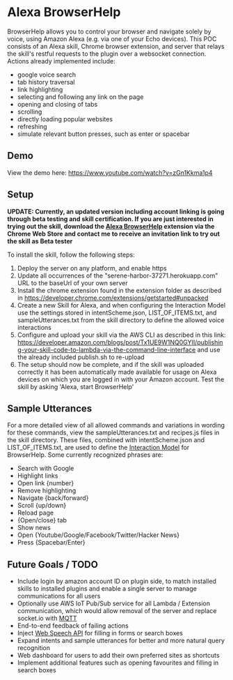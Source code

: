 # Alexa BrowserHelp

BrowserHelp allows you to control your browser and navigate solely by voice, using Amazon Alexa (e.g. via one of your Echo devices). This POC consists of an Alexa skill, Chrome browser extension, and server that relays the skill's restful requests to the plugin over a websocket connection. Actions already implemented include:
- google voice search
- tab history traversal
- link highlighting
- selecting and following any link on the page
- opening and closing of tabs	
- scrolling
- directly loading popular websites
- refreshing
- simulate relevant button presses, such as enter or spacebar

## Demo
View the demo here:
https://www.youtube.com/watch?v=zGn1Kkma1p4


## Setup

**UPDATE: Currently, an updated version including account linking is going through beta testing and skill certification. If you are just interested in trying out the skill, download the [Alexa BrowserHelp](https://chrome.google.com/webstore/detail/alexa-browserhelp/jjjjekfmojknabiflakbmnmapkkmefbe) extension via the Chrome Web Store and contact me to receive an invitation link to try out the skill as Beta tester**

To install the skill, follow the following steps:
1. Deploy the server on any platform, and enable https
2. Update all occurrences of the "serene-harbor-37271.herokuapp.com" URL to the baseUrl of your own server
3. Install the chrome extension found in the extension folder as described in https://developer.chrome.com/extensions/getstarted#unpacked
4. Create a new Skill for Alexa, and when configuring the Interaction Model use the settings stored in intentScheme.json, LIST_OF_ITEMS.txt, and sampleUtterances.txt from the skill directory to define the allowed voice interactions
5. Configure and upload your skill via the AWS CLI as described in this link: https://developer.amazon.com/blogs/post/Tx1UE9W1NQ0GYII/publishing-your-skill-code-to-lambda-via-the-command-line-interface  and use the already included publish.sh to re-upload
6. The setup should now be complete, and if the skill was uploaded correctly it has been automatically made available for usage on Alexa devices on which you are logged in with your Amazon account. Test the skill by asking 'Alexa, start BrowserHelp'



## Sample Utterances
For a more detailed view of all allowed commands and variations in wording for these commands, view the sampleUtterances.txt and recipes.js files in the skill directory. These files, combined with intentScheme.json and LIST_OF_ITEMS.txt, are used to define the [Interaction Model](https://developer.amazon.com/public/solutions/alexa/alexa-skills-kit/docs/alexa-skills-kit-interaction-model-reference) for BrowserHelp. Some currently recognized phrases are:

- Search with Google
- Highlight links
- Open link {number}
- Remove highlighting
- Navigate {back/forward}
- Scroll {up/down}
- Reload page
- {Open/close} tab
- Show news
- Open {Youtube/Google/Facebook/Twitter/Hacker News}
- Press {Spacebar/Enter}


## Future Goals / TODO

- Include login by amazon account ID on plugin side, to match installed skills to installed plugins and enable a single server to manage communications for all users
- Optionally use AWS IoT Pub/Sub service for all Lambda / Extension communication, which would allow removal of the server and replace socket&#46;&#8203;io with [MQTT](https://github.com/jimmyn/aws-mqtt-client)
- End-to-end feedback of failing actions
- Inject [Web Speech API](https://developers.google.com/web/updates/2013/01/Voice-Driven-Web-Apps-Introduction-to-the-Web-Speech-API) for filling in forms or search boxes
- Expand intents and sample utterances for better and more natural query recognition
- Web dashboard for users to add their own preferred sites as shortcuts
- Implement additional features such as opening favourites and filling in search boxes
